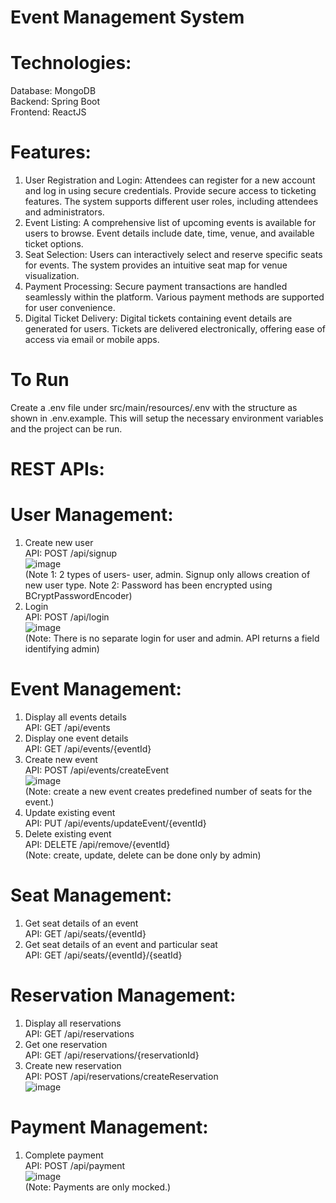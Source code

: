# Event Management System

# Technologies: 
Database: MongoDB<br>
Backend: Spring Boot <br>
Frontend: ReactJS <br>

# Features:
1. User Registration and Login: Attendees can register for a new account and log in using secure credentials. Provide secure access to ticketing features. The system supports different user roles,
including attendees and administrators. <br>
2. Event Listing: A comprehensive list of upcoming events is available for users to browse. Event details include date, time, venue, and available ticket options. <br>
3. Seat Selection: Users can interactively select and reserve specific seats for events. The system provides an intuitive seat map for venue visualization. <br>
4. Payment Processing: Secure payment transactions are handled seamlessly within the platform. Various payment methods are supported for user convenience. <br>
5. Digital Ticket Delivery: Digital tickets containing event details are generated for users. Tickets are delivered electronically, offering ease of access via email or mobile apps. <br>

# To Run
Create a .env file under src/main/resources/.env with the structure as shown in .env.example. This will setup the necessary environment variables and the project can be run. 

# REST APIs: 
  # User Management: 
  1. Create new user <br>
  API: POST /api/signup <br>
  ![image](https://github.com/Anagha0202/EventManagementSystem/assets/53923590/8cc903fc-7ee6-4521-af04-76e7084e350b)<br>
 (Note 1: 2 types of users- user, admin. Signup only allows creation of new user type.
  Note 2: Password has been encrypted using BCryptPasswordEncoder)<br>
 2. Login <br>
 API: POST /api/login <br>
 ![image](https://github.com/Anagha0202/EventManagementSystem/assets/53923590/2c5751a9-8667-4709-9d81-646577d442df) <br>
 (Note: There is no separate login for user and admin. API returns a field identifying admin)

# Event Management:
1. Display all events details <br>
API: GET /api/events <br>
2. Display one event details <br>
API: GET /api/events/{eventId} <br>
3. Create new event <br>
API: POST /api/events/createEvent <br>
![image](https://github.com/Anagha0202/EventManagementSystem/assets/53923590/cface6ea-aa9c-412d-86f8-750805cb89ac) <br>
(Note: create a new event creates predefined number of seats for the event.)<br>
4. Update existing event <br>
API: PUT /api/events/updateEvent/{eventId} <br>
5. Delete existing event <br>
API: DELETE /api/remove/{eventId} <br>
(Note: create, update, delete can be done only by admin) <br>

# Seat Management:
1. Get seat details of an event <br>
API: GET /api/seats/{eventId} <br>
2. Get seat details of an event and particular seat <br>
API: GET /api/seats/{eventId}/{seatId} <br>

# Reservation Management:
1. Display all reservations <br>
API: GET /api/reservations <br>
2. Get one reservation <br>
API: GET /api/reservations/{reservationId} <br>
3. Create new reservation <br>
API: POST /api/reservations/createReservation <br>
![image](https://github.com/Anagha0202/EventManagementSystem/assets/53923590/32124f96-4da2-4544-a08b-bc80678c6ce8) <br>

# Payment Management:
1. Complete payment <br>
API: POST /api/payment <br>
![image](https://github.com/Anagha0202/EventManagementSystem/assets/53923590/d5790920-dfb1-4219-bc7e-2bc386e274e3) <br>
(Note: Payments are only mocked.)
